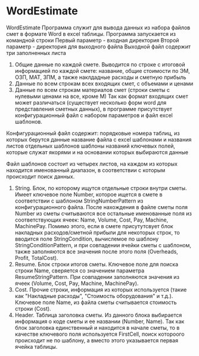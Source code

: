 WordEstimate
============

WordEstimate
Программа служит для вывода данных из набора файлов смет в формате Word в excel таблицы.
Программа запускается из командной строки
Первый параметр - входная директория 
Второй параметр - директория для выходного файла
Выходной файл содержит три заполненных листа
1. Общие данные по каждой смете. Выводится по строке с итоговой информацией по каждой смете: название, общие стоимости по ЭМ, ОЗП, МАТ, ЗПМ, а также наклдадные расходы и сметную прибыль
2. Данные по всем строкам всех входящих смет, с объемами и ценами
3. Данные по всем строкам материалов смет (строки сметы с нулевыми ценами на все, кроме М)
Так как формат входящих смет может различаться (существует несколько форм word для представления сметных данных), в программе присутствует конфигурационный файл с набором параметров и файл excel шаблонов.

Конфигурационный файл содержит:
порядковые номера таблиц, из которых берутся данные
название файла с excel шаблонами и названия листов отдельных шаблонов
шаблоны названий ключевых полей, которые служат якорями и на основании которых выбираются данные 

Файл шаблонов состоит из четырех листов, на каждом из которых находится именованный диапазон, в соответствии с которым происходит поиск данных.
1. String. Блок, по которому ищутся отдельные строки внутри сметы.
Имеет ключевое поле Number, которое ищется в смете в соответствии с шаблоном StringNumberPattern из конфигурационного файла. После нахождения в файле сметы поля Number из сметы считываются все остальные именованные поля из соответствующих ячеек: Name, Volume, Cost, Pay, Machine, MachinePay. Помимо этого, если в смете присутутсвует блок накладных расходов/сметной прибыли для некоторых строк, то вводится поле StringCondition, вычислемое по шаблону StringConditionPattern, и при совпадении ячейки сметы с шаблоном, также  заполняются все значения после этого поля (Overheads, Profit, TotalCost).
2. Resume. Блок строки итогов сметы. Ключевое поле для поиска строки Name, сверяется со значением параметра ResumeStringPattern. При совпадении заполняются значения из ячеек (Volume, Cost, Pay, Machine, MachinePay).
3. Cost. Прочие строки, информация из которых используется (такие как "Накладные расходы", "Стоимость оборудования" и т.д.). Ключевое поле Name, из файла сметы считывается стоимость строки (Cost).
4. Header. Таблица заголовка сметы. Из данного блока выбирается информация о коде сметы и ее названии (Number, Name). Так как блок заголовка единственный и находится в начале сметы, то в качестве ключевого поля используется FirstCell, поиск котороого происходит не по шаблону, а вместо этого указывается первая ячейка таблицы.